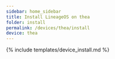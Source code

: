 ```yaml
---
sidebar: home_sidebar
title: Install LineageOS on thea
folder: install
permalink: /devices/thea/install
device: thea
---
```

{% include templates/device_install.md %}
